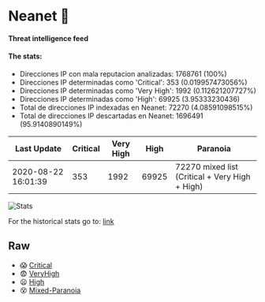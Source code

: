 # Neanet :hocho:
#### Threat intelligence feed
#### The stats:

- Direcciones IP con mala reputacion analizadas: 1768761 (100%)
- Direcciones IP determinadas como 'Critical':  353 (0.019957473056%)
- Direcciones IP determinadas como 'Very High':  1992 (0.112621207727%)
- Direcciones IP determinadas como 'High':  69925 (3.95333230436)
- Total de direcciones IP indexadas en Neanet:  72270 (4.08591098515%)
- Total de direcciones IP descartadas en Neanet:  1696491 (95.9140890149%)

| Last Update | Critical | Very High | High | Paranoia |
| --- | --- | --- | --- | --- |
| 2020-08-22 16:01:39 | 353 | 1992 | 69925 | 72270 mixed list (Critical + Very High + High)|

![Stats](https://docs.google.com/spreadsheets/d/e/2PACX-1vSnaNMIXVabIpDJjufMlzH7poXnshF3mgd8Is1g9ytUEzVsP5my4Trn8f-xkoLLQ38xpL3HtmUexLo6/pubchart?oid=501124687&format=image)

For the historical stats go to: [link](/stats.csv)
## Raw
- :scream: [Critical](https://raw.githubusercontent.com/JavaGarcia/Neanet/master/blacklists/neanet_critical.txt)
- :fearful: [VeryHigh](https://raw.githubusercontent.com/JavaGarcia/Neanet/master/blacklists/neanet_veryHigh.txtt)
- :frowning: [High](https://raw.githubusercontent.com/JavaGarcia/Neanet/master/blacklists/neanet_high.txt)
- :dizzy_face: [Mixed-Paranoia](https://raw.githubusercontent.com/JavaGarcia/Neanet/master/blacklists/neanet_all.txt)


















































































































































































































































































































































































